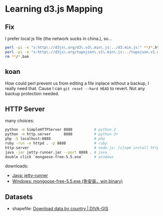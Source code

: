 Learning d3.js Mapping
======================

## Fix

I prefer local js file (the network sucks in china.), so...

```bash
perl -pi -e "s:http\://d3js\.org/d3\.v3\.min\.js:../d3.min.js:" **/*.html
perl -pi -e "s:http\://d3js\.org/topojson\.v1\.min\.js:../topojson.v1.min.js:" **/*.html
rm **/*.bak
```

## koan

How could perl prevent us from editing a file inplace without a backup, I really need that.
Cause I can `git reset --hard HEAD` to revert. Not any backup protection needed.

## HTTP Server

many choices:

```bash
python -m SimpleHTTPServer 8888          # python 2
python -m http.server      8888          # python 3+
php -S localhost:8888                    # php
ruby -run -e httpd . -p 8888             # ruby
http-server                              # node.js: [c]npm install http-server -g
java -jar jetty-runner.jar --port 8888 . # java
double click `mongoose-free-5.5.exe`     # windows
```

downloads:

- [Java: jetty-runner](http://central.maven.org/maven2/org/eclipse/jetty/jetty-runner/9.3.0.M0/jetty-runner-9.3.0.M0.jar)
- [Windows: mongoose-free-5.5.exe (免安装，win binary)](http://whudoc.qiniudn.com/2016/mongoose-free-5.5.exe)

## Datasets

- shapefile: [Download data by country | DIVA-GIS](http://www.diva-gis.org/gdata)
